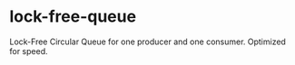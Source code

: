 # lock-free-queue
Lock-Free Circular Queue for one producer and one consumer. Optimized for speed. 
